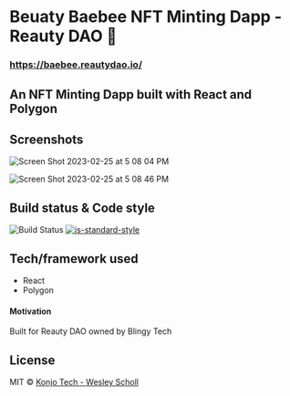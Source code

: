 # Beuaty Baebee NFT Minting Dapp - Reauty DAO 🐝

### https://baebee.reautydao.io/

## An NFT Minting Dapp built with React and Polygon
## Screenshots

![Screen Shot 2023-02-25 at 5 08 04 PM](https://user-images.githubusercontent.com/46323883/221381735-0e214867-f076-453f-94af-efff85b60c04.png)

![Screen Shot 2023-02-25 at 5 08 46 PM](https://user-images.githubusercontent.com/46323883/221381746-015da7fb-7795-40b9-ab29-0ee7a047a826.png)

## Build status & Code style

![Build Status](https://app.travis-ci.com/konjoinfinity/countdown-mobile-app.svg?branch=main) [![js-standard-style](https://img.shields.io/badge/code%20style-standard-brightgreen.svg?style=flat)](https://github.com/feross/standard)

## Tech/framework used
 - React
 - Polygon

#### Motivation

Built for Reauty DAO owned by Blingy Tech

## License

MIT © [Konjo Tech - Wesley Scholl](2023)
